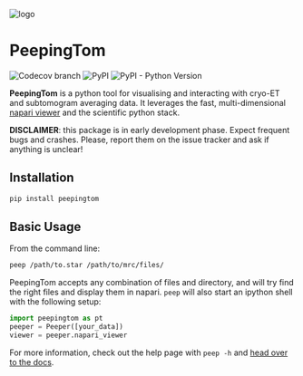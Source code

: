 ![logo](docs/images/logo.png)

# PeepingTom

![Codecov branch](https://img.shields.io/codecov/c/github/gutsche-lab/peepingtom/master?label=codecov)
![PyPI](https://img.shields.io/pypi/v/peepingtom)
![PyPI - Python Version](https://img.shields.io/pypi/pyversions/peepingtom)

**PeepingTom** is a python tool for visualising and interacting with cryo-ET and subtomogram averaging data. It leverages the fast, multi-dimensional [napari viewer](https://napari.org) and the scientific python stack.

**DISCLAIMER**: this package is in early development phase. Expect frequent bugs and crashes. Please, report them on the issue tracker and ask if anything is unclear!

## Installation

```bash
pip install peepingtom
```

## Basic Usage

From the command line:
```bash
peep /path/to.star /path/to/mrc/files/
```

PeepingTom accepts any combination of files and directory, and will try find the right files and display them in napari. `peep` will also start an ipython shell with the following setup:
```python
import peepingtom as pt
peeper = Peeper([your_data])
viewer = peeper.napari_viewer
```

For more information, check out the help page with `peep -h` and [head over to the docs](https://gutsche-lab.github.io/peepingtom).
